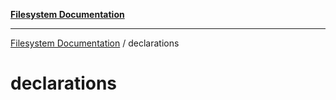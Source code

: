 [**Filesystem Documentation**](../README.md)

***

[Filesystem Documentation](../README.md) / declarations

# declarations

